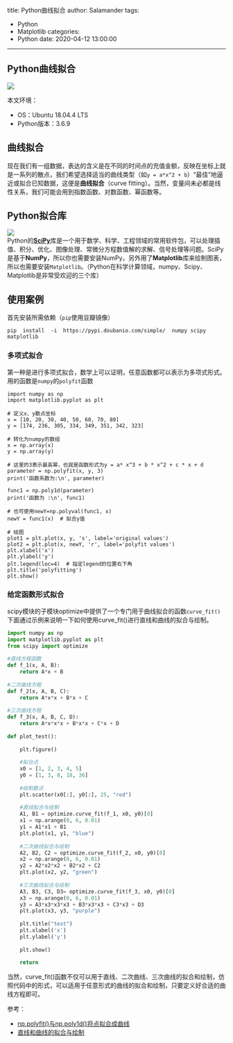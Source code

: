 title: Python曲线拟合
author: Salamander
tags:
  - Python
  - Matplotlib
categories:
  - Python
date: 2020-04-12 13:00:00
---
## Python曲线拟合

![](https://s1.ax1x.com/2020/04/16/JkSI7F.png)


本文环境：
* OS：Ubuntu 18.04.4 LTS
* Python版本：3.6.9


## 曲线拟合
现在我们有一组数据，表达的含义是在不同的时间点的充值金额，反映在坐标上就是一系列的散点，我们希望选择适当的曲线类型（如`y = a*x^2 + b`）“最佳”地逼近或拟合已知数据，这便是**曲线拟合**（curve fitting）。当然，变量间未必都是线性关系，我们可能会用到指数函数、对数函数、幂函数等。

<!-- more -->

## Python拟合库
![](https://s1.ax1x.com/2020/04/16/Jkp7b8.png)  
Python的[**SciPy**](https://www.scipy.org/)库是一个用于数学、科学、工程领域的常用软件包，可以处理插值、积分、优化、图像处理、常微分方程数值解的求解、信号处理等问题。SciPy是基于**NumPy**，所以你也需要安装NumPy，另外用了**Matplotlib**库来绘制图表，所以也需要安装`Matplotlib`。（Python在科学计算领域，numpy、Scipy、Matplotlib是非常受欢迎的三个库）  


## 使用案例
首先安装所需依赖（`pip`使用豆瓣镜像）
```
pip  install  -i  https://pypi.doubanio.com/simple/  numpy scipy matplotlib
```

### 多项式拟合
第一种是进行多项式拟合，数学上可以证明，任意函数都可以表示为多项式形式。用的函数是`numpy`的`polyfit`函数
```
import numpy as np
import matplotlib.pyplot as plt

# 定义x、y散点坐标
x = [10, 20, 30, 40, 50, 60, 70, 80]
y = [174, 236, 305, 334, 349, 351, 342, 323]

# 转化为numpy的数组
x = np.array(x)
y = np.array(y)

# 这里的3表示最高幂，也就是函数形式为y = a* x^3 + b * x^2 + c * x + d
parameter = np.polyfit(x, y, 3)
print('函数系数为:\n', parameter)

func1 = np.poly1d(parameter)
print('函数为 :\n', func1)

# 也可使用newY=np.polyval(func1, x)
newY = func1(x)  # 拟合y值

# 绘图
plot1 = plt.plot(x, y, 's', label='original values')
plot2 = plt.plot(x, newY, 'r', label='polyfit values')
plt.xlabel('x')
plt.ylabel('y')
plt.legend(loc=4)  # 指定legend的位置右下角
plt.title('polyfitting')
plt.show()
```


### 给定函数形式拟合
scipy模块的子模块optimize中提供了一个专门用于曲线拟合的函数`curve_fit()`  
下面通过示例来说明一下如何使用curve_fit()进行直线和曲线的拟合与绘制。  
```python
import numpy as np
import matplotlib.pyplot as plt
from scipy import optimize
 
#直线方程函数
def f_1(x, A, B):
    return A*x + B
 
#二次曲线方程
def f_2(x, A, B, C):
    return A*x*x + B*x + C
 
#三次曲线方程
def f_3(x, A, B, C, D):
    return A*x*x*x + B*x*x + C*x + D
 
def plot_test():
 
    plt.figure()
 
    #拟合点
    x0 = [1, 2, 3, 4, 5]
    y0 = [1, 3, 8, 18, 36]
 
    #绘制散点
    plt.scatter(x0[:], y0[:], 25, "red")
 
    #直线拟合与绘制
    A1, B1 = optimize.curve_fit(f_1, x0, y0)[0]
    x1 = np.arange(0, 6, 0.01)
    y1 = A1*x1 + B1
    plt.plot(x1, y1, "blue")
 
    #二次曲线拟合与绘制
    A2, B2, C2 = optimize.curve_fit(f_2, x0, y0)[0]
    x2 = np.arange(0, 6, 0.01)
    y2 = A2*x2*x2 + B2*x2 + C2 
    plt.plot(x2, y2, "green")
 
    #三次曲线拟合与绘制
    A3, B3, C3, D3= optimize.curve_fit(f_3, x0, y0)[0]
    x3 = np.arange(0, 6, 0.01)
    y3 = A3*x3*x3*x3 + B3*x3*x3 + C3*x3 + D3 
    plt.plot(x3, y3, "purple")
 
    plt.title("test")
    plt.xlabel('x')
    plt.ylabel('y')
 
    plt.show()
 
    return
```

当然，curve_fit()函数不仅可以用于直线、二次曲线、三次曲线的拟合和绘制，仿照代码中的形式，可以适用于任意形式的曲线的拟合和绘制，只要定义好合适的曲线方程即可。




参考：
* [np.polyfit()与np.poly1d()将点拟合成曲线](https://drivingc.com/p/5af5ab892392ec35c23048e2)
* [直线和曲线的拟合与绘制](https://blog.csdn.net/guduruyu/article/details/70313176)